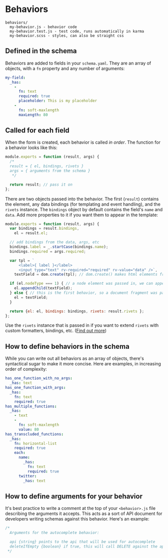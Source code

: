 # Behaviors

```
behaviors/
  my-behavior.js - behavior code
  my-behavior.test.js - test code, runs automatically in karma
  my-behavior.scss - styles, can also be straight css
```

## Defined in the schema

Behaviors are added to fields in your `schema.yaml`. They are an array of objects, with a `fn` property and any number of arguments:

```yaml
my-field:
  _has:
    -
      fn: text
      required: true
      placeholder: This is my placeholder
    -
      fn: soft-maxlength
      maxLength: 80
```

## Called for each field

When the form is created, each behavior is called *in order*. The function for a behavior looks like this:

```js
module.exports = function (result, args) {
  /*
  result = { el, bindings, rivets }
  args = { arguments from the schema }
   */

  return result; // pass it on
};
```

There are two objects passed into the behavior. The first (`result`) contains the element, any data bindings (for templating and event handling), and the `rivets` instance. The `bindings` object by default contains the field's `name` and `data`. Add more properties to it if you want them to appear in the template:

```js
module.exports = function (result, args) {
  var bindings = result.bindings,
    el = result.el;

  // add bindings from the data, args, etc
  bindings.label = _.startCase(bindings.name);
  bindings.required = args.required;

  var tpl = `
      <label>{ label }</label>
      <input type="text" rv-required="required" rv-value="data" />`,
    textField = dom.create(tpl); // dom.create() makes html elements from strings

  if (el.nodeType === 1) { // a node element was passed in, we can append to it
    el.appendChild(textField);
  } else { // this is the first behavior, so a document fragment was passed in. just return the textField
    el = textField;
  }

  return {el: el, bindings: bindings, rivets: result.rivets };
};
```

Use the `rivets` instance that is passed in if you want to extend `rivets` with custom formatters, bindings, etc. ([Find out more](http://rivetsjs.com/docs/guide/#binders))

## How to define behaviors in the schema

While you can write out all behaviors as an array of objects, there's syntactical sugar to make it more concise. Here are examples, in increasing order of complexity:

```yaml
has_one_function_with_no_args:
  _has: text
has_one_function_with_args:
  _has:
    fn: text
    required: true
has_multiple_functions:
  _has:
    - text
    -
      fn: soft-maxlength
      value: 80
has_transcluded_functions:
  _has:
    fn: horizontal-list
    required: true
    each:
      name:
        _has:
          fn: text
          required: true
      twitter:
        _has: text
```

## How to define arguments for your behavior

It's best practice to write a comment at the top of your `<behavior>.js` file describing the arguments it accepts. This acts as a sort of API document for developers writing schemas against this behavior. Here's an example:

```js
/*
  Arguments for the autocomplete behavior:

  api {string} points to the api that will be used for autocomplete
  deleteIfEmpty {boolean} if true, this will call DELETE against the api when you delete an item
 */
```
